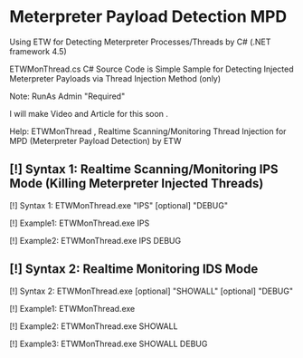 # Meterpreter Payload Detection MPD

Using ETW for Detecting Meterpreter Processes/Threads by C# (.NET framework 4.5) 

ETWMonThread.cs C# Source Code is Simple Sample for Detecting Injected Meterpreter Payloads via Thread Injection Method (only)

Note: RunAs Admin "Required"

I will make Video and Article for this soon .

Help: ETWMonThread , Realtime Scanning/Monitoring Thread Injection for MPD (Meterpreter Payload Detection) by ETW

[!] Syntax 1: Realtime Scanning/Monitoring IPS Mode (Killing Meterpreter Injected Threads)
----------------------------------------------

[!] Syntax 1: ETWMonThread.exe "IPS" [optional] "DEBUG"

[!] Example1: ETWMonThread.exe IPS 

[!] Example2: ETWMonThread.exe IPS DEBUG

[!] Syntax 2: Realtime Monitoring IDS Mode
----------------------------------------------


[!] Syntax 2: ETWMonThread.exe [optional] "SHOWALL" [optional] "DEBUG" 

[!] Example1: ETWMonThread.exe

[!] Example2: ETWMonThread.exe SHOWALL

[!] Example3: ETWMonThread.exe SHOWALL DEBUG

